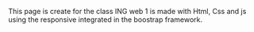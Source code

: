 This page is create for the class ING web 1
is made with Html, Css and js 
using the responsive integrated in the boostrap framework.
